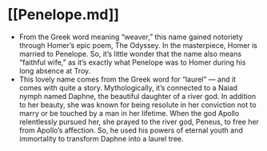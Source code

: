 # [[Penelope.md]]
- From the Greek word meaning “weaver,” this name gained notoriety through Homer’s epic poem, The Odyssey. In the masterpiece, Homer is married to Penelope. So, it’s little wonder that the name also means “faithful wife,” as it’s exactly what Penelope was to Homer during his long absence at Troy.
- This lovely name comes from the Greek word for “laurel” — and it comes with quite a story. Mythologically, it’s connected to a Naiad nymph named Daphne, the beautiful daughter of a river god. In addition to her beauty, she was known for being resolute in her conviction not to marry or be touched by a man in her lifetime. When the god Apollo relentlessly pursued her, she prayed to the river god, Peneus, to free her from Apollo’s affection. So, he used his powers of eternal youth and immortality to transform Daphne into a laurel tree.